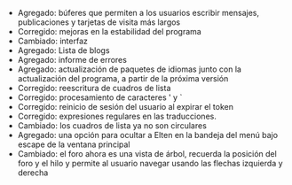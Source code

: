 - Agregado: búferes que permiten a los usuarios escribir mensajes, publicaciones y tarjetas de visita más largos
- Corregido: mejoras en la estabilidad del programa
- Cambiado: interfaz
- Agregado: Lista de blogs
- Agregado: informe de errores
- Agregado: actualización de paquetes de idiomas junto con la actualización del programa, a partir de la próxima versión
- Corregido: reescritura de cuadros de lista
- Corregido: procesamiento de caracteres ' y `
- Corregido: reinicio de sesión del usuario al expirar el token
- Corregido: expresiones regulares en las traducciones.
- Cambiado: los cuadros de lista ya no son circulares
- Agregado: una opción para ocultar a Elten en la bandeja del menú bajo escape de la ventana principal
- Cambiado: el foro ahora es una vista de árbol, recuerda la posición del foro y el hilo y permite al usuario navegar usando las flechas izquierda y derecha